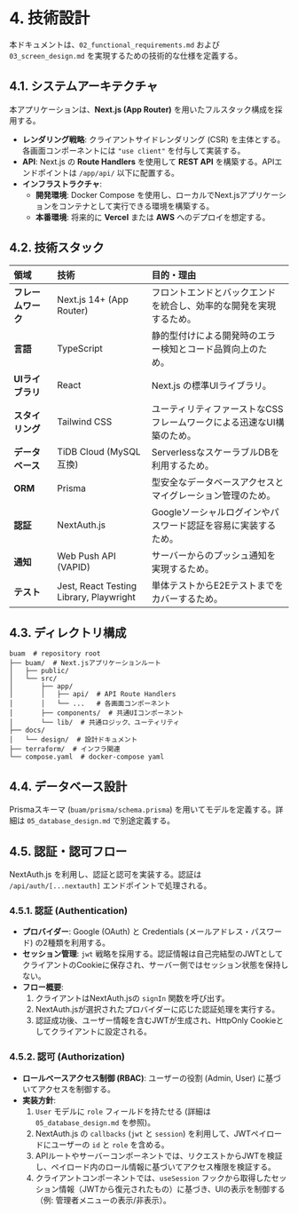 # 4. 技術設計

本ドキュメントは、`02_functional_requirements.md` および `03_screen_design.md` を実現するための技術的な仕様を定義する。

## 4.1. システムアーキテクチャ

本アプリケーションは、**Next.js (App Router)** を用いたフルスタック構成を採用する。

- **レンダリング戦略**: クライアントサイドレンダリング (CSR) を主体とする。各画面コンポーネントには `"use client"` を付与して実装する。
- **API**: Next.js の **Route Handlers** を使用して **REST API** を構築する。APIエンドポイントは `/app/api/` 以下に配置する。
- **インフラストラクチャ**:
    - **開発環境**: Docker Compose を使用し、ローカルでNext.jsアプリケーションをコンテナとして実行できる環境を構築する。
    - **本番環境**: 将来的に **Vercel** または **AWS** へのデプロイを想定する。

## 4.2. 技術スタック

| 領域 | 技術 | 目的・理由 |
| :--- | :--- | :--- |
| **フレームワーク** | Next.js 14+ (App Router) | フロントエンドとバックエンドを統合し、効率的な開発を実現するため。 |
| **言語** | TypeScript | 静的型付けによる開発時のエラー検知とコード品質向上のため。 |
| **UIライブラリ** | React | Next.js の標準UIライブラリ。 |
| **スタイリング** | Tailwind CSS | ユーティリティファーストなCSSフレームワークによる迅速なUI構築のため。 |
| **データベース** | TiDB Cloud (MySQL互換) | ServerlessなスケーラブルDBを利用するため。 |
| **ORM** | Prisma | 型安全なデータベースアクセスとマイグレーション管理のため。 |
| **認証** | NextAuth.js | Googleソーシャルログインやパスワード認証を容易に実装するため。 |
| **通知** | Web Push API (VAPID) | サーバーからのプッシュ通知を実現するため。 |
| **テスト** | Jest, React Testing Library, Playwright | 単体テストからE2Eテストまでをカバーするため。 |

## 4.3. ディレクトリ構成

```
buam  # repository root
├── buam/  # Next.jsアプリケーションルート
│   ├── public/
│   └── src/
│       ├── app/
│       │   ├── api/  # API Route Handlers
│       │   └── ...   # 各画面コンポーネント
│       ├── components/  # 共通UIコンポーネント
│       └── lib/  # 共通ロジック、ユーティリティ
├── docs/
│   └── design/  # 設計ドキュメント
├── terraform/  # インフラ関連
└── compose.yaml  # docker-compose yaml
```

## 4.4. データベース設計

Prismaスキーマ (`buam/prisma/schema.prisma`) を用いてモデルを定義する。詳細は `05_database_design.md` で別途定義する。

## 4.5. 認証・認可フロー

NextAuth.js を利用し、認証と認可を実装する。認証は `/api/auth/[...nextauth]` エンドポイントで処理される。

### 4.5.1. 認証 (Authentication)

- **プロバイダー**: Google (OAuth) と Credentials (メールアドレス・パスワード) の2種類を利用する。
- **セッション管理**: `jwt` 戦略を採用する。認証情報は自己完結型のJWTとしてクライアントのCookieに保存され、サーバー側ではセッション状態を保持しない。
- **フロー概要**:
    1.  クライアントはNextAuth.jsの `signIn` 関数を呼び出す。
    2.  NextAuth.jsが選択されたプロバイダーに応じた認証処理を実行する。
    3.  認証成功後、ユーザー情報を含むJWTが生成され、HttpOnly Cookieとしてクライアントに設定される。

### 4.5.2. 認可 (Authorization)

- **ロールベースアクセス制御 (RBAC)**: ユーザーの役割 (Admin, User) に基づいてアクセスを制御する。
- **実装方針**:
    1.  `User` モデルに `role` フィールドを持たせる (詳細は `05_database_design.md` を参照)。
    2.  NextAuth.js の `callbacks` (`jwt` と `session`) を利用して、JWTペイロードにユーザーの `id` と `role` を含める。
    3.  APIルートやサーバーコンポーネントでは、リクエストからJWTを検証し、ペイロード内のロール情報に基づいてアクセス権限を検証する。
    4.  クライアントコンポーネントでは、`useSession` フックから取得したセッション情報（JWTから復元されたもの）に基づき、UIの表示を制御する（例: 管理者メニューの表示/非表示）。
